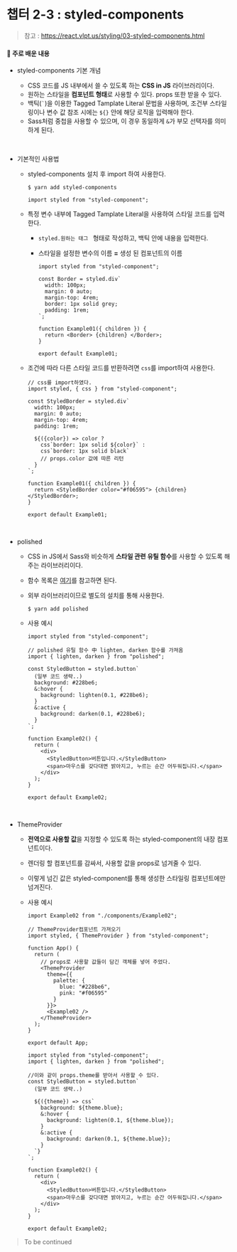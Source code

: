 # 챕터 2-3 : styled-components

> 참고 : https://react.vlpt.us/styling/03-styled-components.html

#### 📕 주로 배운 내용

- styled-components 기본 개념

  - CSS 코드를 JS 내부에서 쓸 수 있도록 하는 **CSS in JS** 라이브러리이다.
  - 원하는 스타일을 **컴포넌트 형태**로 사용할 수 있다. props 또한 받을 수 있다.
  - 백틱(`` ` ``)을 이용한 Tagged Tamplate Literal 문법을 사용하며, 조건부 스타일링이나 변수 값 참조 시에는 `${}` 안에 해당 로직을 입력해야 한다.
  - Sass처럼 중첩을 사용할 수 있으며, 이 경우 동일하게 `&`가 부모 선택자를 의미하게 된다.

<br>

- 기본적인 사용법

  - styled-components 설치 후 import 하여 사용한다.

    ```
    $ yarn add styled-components
    ```

    ```
    import styled from "styled-component";
    ```

  - 특정 변수 내부에 Tagged Tamplate Literal을 사용하여 스타일 코드를 입력한다.

    - `styled.원하는 태그 ` 형태로 작성하고, 백틱 안에 내용을 입력한다.
    - 스타일을 설정한 변수의 이름 **=** 생성 된 컴포넌트의 이름

      ```
      import styled from "styled-component";

      const Border = styled.div`
        width: 100px;
        margin: 0 auto;
        margin-top: 4rem;
        border: 1px solid grey;
        padding: 1rem;
      `;

      function Example01({ children }) {
        return <Border> {children} </Border>;
      }

      export default Example01;
      ```

  - 조건에 따라 다른 스타일 코드를 반환하려면 `css`를 import하여 사용한다.

    ```
    // css를 import하였다.
    import styled, { css } from "styled-component";

    const StyledBorder = styled.div`
      width: 100px;
      margin: 0 auto;
      margin-top: 4rem;
      padding: 1rem;

      ${({color}) => color ?
        css`border: 1px solid ${color}` :
        css`border: 1px solid black`
        // props.color 값에 따른 리턴
      }
    `;

    function Example01({ children }) {
      return <StyledBorder color="#f06595"> {children} </StyledBorder>;
    }

    export default Example01;
    ```

<br>

- polished

  - CSS in JS에서 Sass와 비슷하게 **스타일 관련 유틸 함수**를 사용할 수 있도록 해주는 라이브러리이다.
  - 함수 목록은 <a href="https://polished.js.org/docs/">여기</a>를 참고하면 된다.
  - 외부 라이브러리이므로 별도의 설치를 통해 사용한다.
    ```
    $ yarn add polished
    ```
  - 사용 예시

    ```
    import styled from "styled-component";

    // polished 유틸 함수 中 lighten, darken 함수를 가져옴
    import { lighten, darken } from "polished";

    const StyledButton = styled.button`
      (일부 코드 생략..)
      background: #228be6;
      &:hover {
        background: lighten(0.1, #228be6);
      }
      &:active {
        background: darken(0.1, #228be6);
      }
    `;

    function Example02() {
      return (
        <div>
          <StyledButton>버튼입니다.</StyledButton>
          <span>마우스를 갖다대면 밝아지고, 누르는 순간 어두워집니다.</span>
        </div>
      );
    }

    export default Example02;
    ```

<br>

- ThemeProvider

  - **전역으로 사용할 값**을 지정할 수 있도록 하는 styled-component의 내장 컴포넌트이다.
  - 렌더링 할 컴포넌트를 감싸서, 사용할 값을 props로 넘겨줄 수 있다.
  - 이렇게 넘긴 값은 styled-component를 통해 생성한 스타일링 컴포넌트에만 넘겨진다.
  - 사용 예시

    ```
    import Example02 from "./components/Example02";

    // ThemeProvider컴포넌트 가져오기
    import styled, { ThemeProvider } from "styled-component";

    function App() {
      return (
        // props로 사용할 값들이 담긴 객체를 넣어 주었다.
        <ThemeProvider
          theme={{
            palette: {
              blue: "#228be6",
              pink: "#f06595"
            }
          }}>
          <Example02 />
        </ThemeProvider>
      );
    }

    export default App;
    ```

    ```
    import styled from "styled-component";
    import { lighten, darken } from "polished";

    //이와 같이 props.theme를 받아서 사용할 수 있다.
    const StyledButton = styled.button`
      (일부 코드 생략..)

      ${({theme}) => css`
        background: ${theme.blue};
        &:hover {
          background: lighten(0.1, ${theme.blue});
        }
        &:active {
          background: darken(0.1, ${theme.blue});
        }
      `}
    `;

    function Example02() {
      return (
        <div>
          <StyledButton>버튼입니다.</StyledButton>
          <span>마우스를 갖다대면 밝아지고, 누르는 순간 어두워집니다.</span>
        </div>
      );
    }

    export default Example02;
    ```

> To be continued
